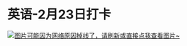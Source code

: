 # 英语-2月23日打卡

[![图片可能因为网络原因掉线了，请刷新或直接点我查看图片~](https://cdn.jsdelivr.net/gh/ylsislove/image-home/test/20210227234854.jpg)](https://cdn.jsdelivr.net/gh/ylsislove/image-home/test/20210227234854.jpg)
